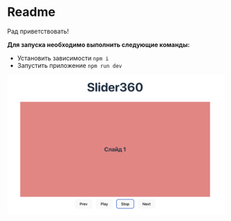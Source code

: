 # Readme

Рад приветствовать!

**Для запуска необходимо выполнить следующие команды:**

- Установить зависимости `npm i`
- Запустить приложение `npm run dev`

![React Фото Слайдер](preview.png)
